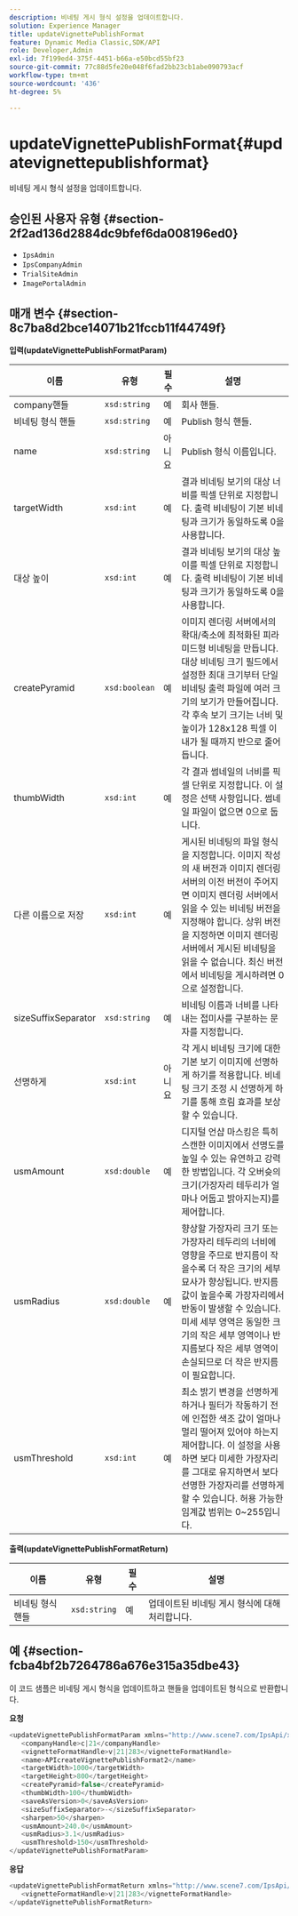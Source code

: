 ```yaml
---
description: 비네팅 게시 형식 설정을 업데이트합니다.
solution: Experience Manager
title: updateVignettePublishFormat
feature: Dynamic Media Classic,SDK/API
role: Developer,Admin
exl-id: 7f199ed4-375f-4451-b66a-e50bcd55bf23
source-git-commit: 77c88d5fe20e048f6fad2bb23cb1abe090793acf
workflow-type: tm+mt
source-wordcount: '436'
ht-degree: 5%

---
```


# updateVignettePublishFormat{#updatevignettepublishformat}

비네팅 게시 형식 설정을 업데이트합니다.

## 승인된 사용자 유형 {#section-2f2ad136d2884dc9bfef6da008196ed0}

* `IpsAdmin`
* `IpsCompanyAdmin`
* `TrialSiteAdmin`
* `ImagePortalAdmin`

## 매개 변수 {#section-8c7ba8d2bce14071b21fccb11f44749f}

**입력(updateVignettePublishFormatParam)**

| 이름 | 유형 | 필수 | 설명 |
|---|---|---|---|
| company핸들 | `xsd:string` | 예 | 회사 핸들. |
| 비네팅 형식 핸들 | `xsd:string` | 예 | Publish 형식 핸들. |
| name | `xsd:string` | 아니요 | Publish 형식 이름입니다. |
| targetWidth | `xsd:int` | 예 | 결과 비네팅 보기의 대상 너비를 픽셀 단위로 지정합니다. 출력 비네팅이 기본 비네팅과 크기가 동일하도록 0을 사용합니다. |
| 대상 높이 | `xsd:int` | 예 | 결과 비네팅 보기의 대상 높이를 픽셀 단위로 지정합니다. 출력 비네팅이 기본 비네팅과 크기가 동일하도록 0을 사용합니다. |
| createPyramid | `xsd:boolean` | 예 | 이미지 렌더링 서버에서의 확대/축소에 최적화된 피라미드형 비네팅을 만듭니다. 대상 비네팅 크기 필드에서 설정한 최대 크기부터 단일 비네팅 출력 파일에 여러 크기의 보기가 만들어집니다. 각 후속 보기 크기는 너비 및 높이가 128x128 픽셀 이내가 될 때까지 반으로 줄어듭니다. |
| thumbWidth | `xsd:int` | 예 | 각 결과 썸네일의 너비를 픽셀 단위로 지정합니다. 이 설정은 선택 사항입니다. 썸네일 파일이 없으면 0으로 둡니다. |
| 다른 이름으로 저장 | `xsd:int` | 예 | 게시된 비네팅의 파일 형식을 지정합니다. 이미지 작성의 새 버전과 이미지 렌더링 서버의 이전 버전이 주어지면 이미지 렌더링 서버에서 읽을 수 있는 비네팅 버전을 지정해야 합니다. 상위 버전을 지정하면 이미지 렌더링 서버에서 게시된 비네팅을 읽을 수 없습니다. 최신 버전에서 비네팅을 게시하려면 0으로 설정합니다. |
| sizeSuffixSeparator | `xsd:string` | 예 | 비네팅 이름과 너비를 나타내는 접미사를 구분하는 문자를 지정합니다. |
| 선명하게 | `xsd:int` | 아니요 | 각 게시 비네팅 크기에 대한 기본 보기 이미지에 선명하게 하기를 적용합니다. 비네팅 크기 조정 시 선명하게 하기를 통해 흐림 효과를 보상할 수 있습니다. |
| usmAmount | `xsd:double` | 예 | 디지털 언샵 마스킹은 특히 스캔한 이미지에서 선명도를 높일 수 있는 유연하고 강력한 방법입니다. 각 오버슛의 크기(가장자리 테두리가 얼마나 어둡고 밝아지는지)를 제어합니다. |
| usmRadius | `xsd:double` | 예 | 향상할 가장자리 크기 또는 가장자리 테두리의 너비에 영향을 주므로 반지름이 작을수록 더 작은 크기의 세부 묘사가 향상됩니다. 반지름 값이 높을수록 가장자리에서 반동이 발생할 수 있습니다. 미세 세부 영역은 동일한 크기의 작은 세부 영역이나 반지름보다 작은 세부 영역이 손실되므로 더 작은 반지름이 필요합니다. |
| usmThreshold | `xsd:int` | 예 | 최소 밝기 변경을 선명하게 하거나 필터가 작동하기 전에 인접한 색조 값이 얼마나 멀리 떨어져 있어야 하는지 제어합니다. 이 설정을 사용하면 보다 미세한 가장자리를 그대로 유지하면서 보다 선명한 가장자리를 선명하게 할 수 있습니다. 허용 가능한 임계값 범위는 0~255입니다. |

**출력(updateVignettePublishFormatReturn)**

| 이름 | 유형 | 필수 | 설명 |
|---|---|---|---|
| 비네팅 형식 핸들 | `xsd:string` | 예 | 업데이트된 비네팅 게시 형식에 대해 처리합니다. |

## 예 {#section-fcba4bf2b7264786a676e315a35dbe43}

이 코드 샘플은 비네팅 게시 형식을 업데이트하고 핸들을 업데이트된 형식으로 반환합니다.

**요청**

```java
<updateVignettePublishFormatParam xmlns="http://www.scene7.com/IpsApi/xsd/2008-01-15">
   <companyHandle>c|21</companyHandle>
   <vignetteFormatHandle>v|21|283</vignetteFormatHandle>
   <name>APIcreateVignettePublishFormat2</name>
   <targetWidth>1000</targetWidth>
   <targetHeight>800</targetHeight>
   <createPyramid>false</createPyramid>
   <thumbWidth>100</thumbWidth>
   <saveAsVersion>0</saveAsVersion>
   <sizeSuffixSeparator>-</sizeSuffixSeparator>
   <sharpen>50</sharpen>
   <usmAmount>240.0</usmAmount>
   <usmRadius>3.1</usmRadius>
   <usmThreshold>150</usmThreshold>
</updateVignettePublishFormatParam>
```

**응답**

```java
<updateVignettePublishFormatReturn xmlns="http://www.scene7.com/IpsApi/xsd/2008-01-15">
   <vignetteFormatHandle>v|21|283</vignetteFormatHandle>
</updateVignettePublishFormatReturn>
```
